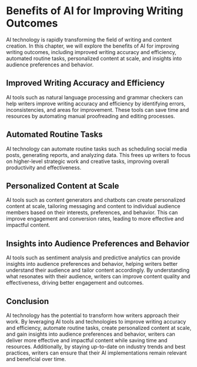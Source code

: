 Benefits of AI for Improving Writing Outcomes
======================================================================================

AI technology is rapidly transforming the field of writing and content creation. In this chapter, we will explore the benefits of AI for improving writing outcomes, including improved writing accuracy and efficiency, automated routine tasks, personalized content at scale, and insights into audience preferences and behavior.

Improved Writing Accuracy and Efficiency
----------------------------------------

AI tools such as natural language processing and grammar checkers can help writers improve writing accuracy and efficiency by identifying errors, inconsistencies, and areas for improvement. These tools can save time and resources by automating manual proofreading and editing processes.

Automated Routine Tasks
-----------------------

AI technology can automate routine tasks such as scheduling social media posts, generating reports, and analyzing data. This frees up writers to focus on higher-level strategic work and creative tasks, improving overall productivity and effectiveness.

Personalized Content at Scale
-----------------------------

AI tools such as content generators and chatbots can create personalized content at scale, tailoring messaging and content to individual audience members based on their interests, preferences, and behavior. This can improve engagement and conversion rates, leading to more effective and impactful content.

Insights into Audience Preferences and Behavior
-----------------------------------------------

AI tools such as sentiment analysis and predictive analytics can provide insights into audience preferences and behavior, helping writers better understand their audience and tailor content accordingly. By understanding what resonates with their audience, writers can improve content quality and effectiveness, driving better engagement and outcomes.

Conclusion
----------

AI technology has the potential to transform how writers approach their work. By leveraging AI tools and technologies to improve writing accuracy and efficiency, automate routine tasks, create personalized content at scale, and gain insights into audience preferences and behavior, writers can deliver more effective and impactful content while saving time and resources. Additionally, by staying up-to-date on industry trends and best practices, writers can ensure that their AI implementations remain relevant and beneficial over time.
